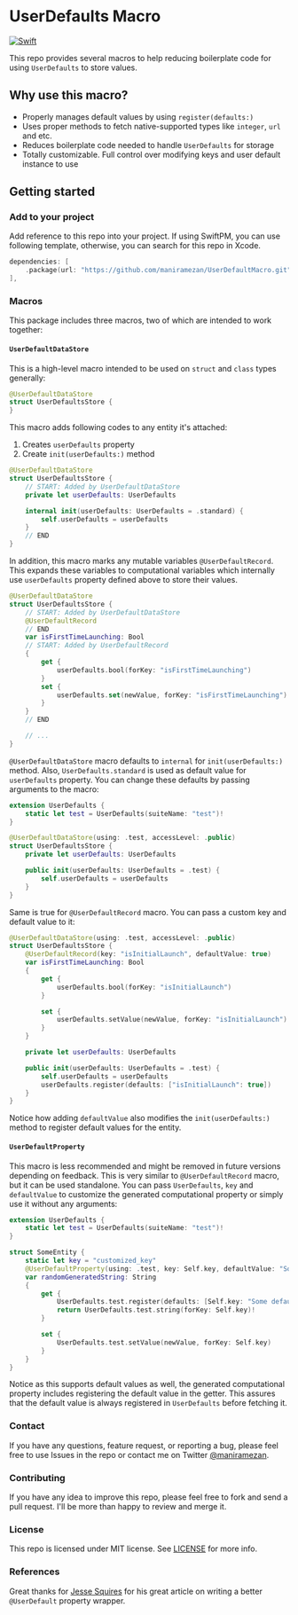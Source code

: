 # UserDefaults Macro

[![Swift](https://img.shields.io/badge/Swift-5.9-Orange?style=flat-square)](https://img.shields.io/badge/Swift-5.9-orange?style=flat-square)

This repo provides several macros to help reducing boilerplate code for using `UserDefaults` to store values.

## Why use this macro?

- Properly manages default values by using `register(defaults:)`
- Uses proper methods to fetch native-supported types like `integer`, `url` and etc.
- Reduces boilerplate code needed to handle `UserDefaults` for storage
- Totally customizable. Full control over modifying keys and user default instance to use

## Getting started

### Add to your project

Add reference to this repo into your project. If using SwiftPM, you can use following template, otherwise, you can search for this repo in Xcode.

```swift
dependencies: [
    .package(url: "https://github.com/maniramezan/UserDefaultMacro.git", .upToNextMajor(from: "1.0.0")),
],
```

### Macros

This package includes three macros, two of which are intended to work together:

#### `UserDefaultDataStore`

This is a high-level macro intended to be used on `struct` and `class` types generally:

```swift
@UserDefaultDataStore
struct UserDefaultsStore {
}
```

This macro adds following codes to any entity it's attached:

1. Creates `userDefaults` property
2. Create `init(userDefaults:)` method

```swift
@UserDefaultDataStore
struct UserDefaultsStore {
    // START: Added by UserDefaultDataStore
    private let userDefaults: UserDefaults

    internal init(userDefaults: UserDefaults = .standard) {
        self.userDefaults = userDefaults
    }
    // END
}
```

In addition, this macro marks any mutable variables `@UserDefaultRecord`. This expands these variables to computational variables which internally use `userDefaults` property defined above to store their values.

```swift
@UserDefaultDataStore
struct UserDefaultsStore {
    // START: Added by UserDefaultDataStore
    @UserDefaultRecord
    // END
    var isFirstTimeLaunching: Bool
    // START: Added by UserDefaultRecord
    {
        get {
            userDefaults.bool(forKey: "isFirstTimeLaunching")
        }
        set {
            userDefaults.set(newValue, forKey: "isFirstTimeLaunching")
        }
    }
    // END

    // ...
}
```

`@UserDefaultDataStore` macro defaults to `internal` for `init(userDefaults:)` method. Also, `UserDefaults.standard` is used as default value for `userDefaults` property. You can change these defaults by passing arguments to the macro:

```swift
extension UserDefaults {
    static let test = UserDefaults(suiteName: "test")!
}

@UserDefaultDataStore(using: .test, accessLevel: .public)
struct UserDefaultsStore {
    private let userDefaults: UserDefaults

    public init(userDefaults: UserDefaults = .test) {
        self.userDefaults = userDefaults
    }
}
```

Same is true for `@UserDefaultRecord` macro. You can pass a custom key and default value to it:

```swift
@UserDefaultDataStore(using: .test, accessLevel: .public)
struct UserDefaultsStore {
    @UserDefaultRecord(key: "isInitialLaunch", defaultValue: true)
    var isFirstTimeLaunching: Bool
    {
        get {
            userDefaults.bool(forKey: "isInitialLaunch")
        }

        set {
            userDefaults.setValue(newValue, forKey: "isInitialLaunch")
        }
    }

    private let userDefaults: UserDefaults

    public init(userDefaults: UserDefaults = .test) {
        self.userDefaults = userDefaults
        userDefaults.register(defaults: ["isInitialLaunch": true])
    }
}
```

Notice how adding `defaultValue` also modifies the `init(userDefaults:)` method to register default values for the entity.

#### `UserDefaultProperty`

This macro is less recommended and might be removed in future versions depending on feedback. This is very similar to `@UserDefaultRecord` macro, but it can be used standalone. You can pass `UserDefaults`, `key` and `defaultValue` to customize the generated computational property or simply use it without any arguments:

```swift
extension UserDefaults {
    static let test = UserDefaults(suiteName: "test")!
}

struct SomeEntity {
    static let key = "customized_key"
    @UserDefaultProperty(using: .test, key: Self.key, defaultValue: "Some default value")
    var randomGeneratedString: String
    {
        get {
            UserDefaults.test.register(defaults: [Self.key: "Some default value"])
            return UserDefaults.test.string(forKey: Self.key)!
        }

        set {
            UserDefaults.test.setValue(newValue, forKey: Self.key)
        }
    }
}
```

Notice as this supports default values as well, the generated computational property includes registering the default value in the getter. This assures that the default value is always registered in `UserDefaults` before fetching it.

### Contact

If you have any questions, feature request, or reporting a bug, please feel free to use Issues in the repo or contact me on Twitter [@maniramezan](https://twitter.com/maniramezan).

### Contributing

If you have any idea to improve this repo, please feel free to fork and send a pull request. I'll be more than happy to review and merge it.

### License

This repo is licensed under MIT license. See [LICENSE](https://github.com/maniramezan/UserDefaultMacro/blob/main/LICENSE) for more info.

### References

Great thanks for [Jesse Squires](https://www.jessesquires.com/blog/2021/03/26/a-better-approach-to-writing-a-userdefaults-property-wrapper/) for his great article on writing a better `@UserDefault` property wrapper.
